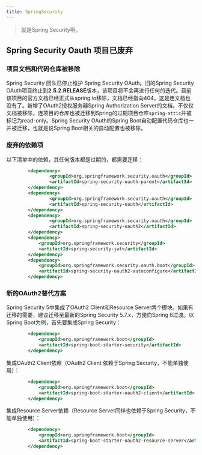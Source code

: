 ```yaml
---
title: SpringSecurity
---
```


> 就是Spring Security啊。

## Spring Security Oauth 项目已废弃

### 项目文档和代码仓库被移除

Spring Security 团队已停止维护 Spring Security OAuth。旧的Spring Security OAuth项目终止到**2.5.2.RELEASE**版本，该项目将不会再进行任何的迭代。目前该项目的官方文档已经正式从spring.io移除，文档已经指向404，这是连文档也没有了。新增了OAuth2授权服务器Spring Authorization Server的文档。不仅仅文档被移除，连项目的仓库也被迁移到Spring的过期项目仓库`spring-attic`并被标记为read-only。Spring Security OAuth的Spring Boot自动配置代码仓库也一并被迁移，也就是说Spring Boot相关的自动配置也被移除。

### 废弃的依赖项

以下清单中的依赖，其任何版本都是过期的，都需要迁移：

```xml
        <dependency>		
                <groupId>org.springframework.security.oauth</groupId>
                <artifactId>spring-security-oauth-parent</artifactId>
        </dependency>
        <dependency>		
                <groupId>org.springframework.security.oauth</groupId>
                <artifactId>spring-security-oauth</artifactId>
        </dependency>
        <dependency>		
                <groupId>org.springframework.security.oauth</groupId>
                <artifactId>spring-security-oauth2</artifactId>
        </dependency>
        <dependency>
		 	<groupId>org.springframework.security</groupId>
	        <artifactId>spring-security-jwt</artifactId>
        </dependency>
        <dependency>
            <groupId>org.springframework.security.oauth.boot</groupId>
            <artifactId>spring-security-oauth2-autoconfigure</artifactId>
        </dependency>
```

### 新的OAuth2替代方案

Spring Security 5中集成了OAuth2 Client和Resource Server两个模块。如果有迁移的需要，建议迁移至最新的Spring Security 5.7.x，方便向Spring 6过渡。以Spring Boot为例，首先要集成Spring Security：

```xml
        <dependency>
            <groupId>org.springframework.boot</groupId>
            <artifactId>spring-boot-starter-security</artifactId>
        </dependency>
```

集成OAuth2 Client依赖（OAuth2 Client 依赖于Spring Security，不能单独使用）：

```xml
        <dependency>
            <groupId>org.springframework.boot</groupId>
            <artifactId>spring-boot-starter-oauth2-client</artifactId>
        </dependency>
```

集成Resource Server依赖（Resource Server同样也依赖于Spring Security，不能单独使用）：

```xml
        <dependency>
            <groupId>org.springframework.boot</groupId>
            <artifactId>spring-boot-starter-oauth2-resource-server</artifactId>
        </dependency>
```